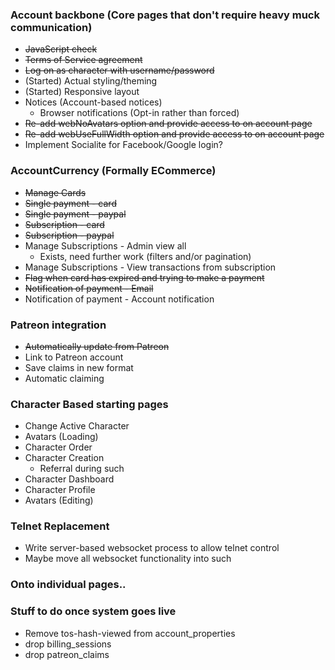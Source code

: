 ### Account backbone (Core pages that don't require heavy muck communication)
* ~~JavaScript check~~
* ~~Terms of Service agreement~~
* ~~Log on as character with username/password~~
* (Started) Actual styling/theming
* (Started) Responsive layout
* Notices (Account-based notices)
  * Browser notifications (Opt-in rather than forced)
* ~~Re-add webNoAvatars option and provide access to on account page~~
* ~~Re-add webUseFullWidth option and provide access to on account page~~
* Implement Socialite for Facebook/Google login?

### AccountCurrency (Formally ECommerce)
* ~~Manage Cards~~
* ~~Single payment - card~~
* ~~Single payment - paypal~~
* ~~Subscription - card~~
* ~~Subscription - paypal~~ 
* Manage Subscriptions - Admin view all
  * Exists, need further work (filters and/or pagination)
* Manage Subscriptions - View transactions from subscription
* ~~Flag when card has expired and trying to make a payment~~
* ~~Notification of payment - Email~~
* Notification of payment - Account notification

### Patreon integration
* ~~Automatically update from Patreon~~ 
* Link to Patreon account
* Save claims in new format
* Automatic claiming

### Character Based starting pages
* Change Active Character
* Avatars (Loading)
* Character Order
* Character Creation
    * Referral during such
* Character Dashboard
* Character Profile 
* Avatars (Editing)
 
### Telnet Replacement
* Write server-based websocket process to allow telnet control
* Maybe move all websocket functionality into such

### Onto individual pages..

### Stuff to do once system goes live
* Remove tos-hash-viewed from account_properties
* drop billing_sessions
* drop patreon_claims

